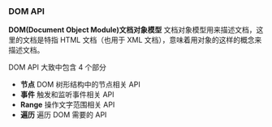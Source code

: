 ### DOM API
**DOM(Document Object Module)文档对象模型**
文档对象模型用来描述文档，这里的文档是特指 HTML 文档（也用于 XML 文档），意味着用对象的这样的概念来描述文档。

DOM API 大致中包含 4 个部分
* **节点** DOM 树形结构中的节点相关 API
* **事件** 触发和监听事件相关 API
* **Range** 操作文字范围相关 API
* **遍历** 遍历 DOM 需要的 API

